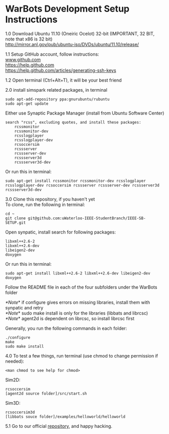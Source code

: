WarBots Development Setup Instructions
======================================

1.0 Download Ubuntu 11.10 (Oneiric Ocelot) 32-bit (IMPORTANT, 32 BIT, note that x86 is 32 bit)  
    http://mirror.anl.gov/pub/ubuntu-iso/DVDs/ubuntu/11.10/release/

1.1 Setup GitHub account, follow instructions:  
    www.github.com  
    https://help.github.com  
    https://help.github.com/articles/generating-ssh-keys

1.2 Open terminal (Ctrl+Alt+T), it will be your best friend

2.0 install simspark related packages, in terminal

    sudo apt-add-repository ppa:gnurubuntu/rubuntu
    sudo apt-get update
    
Either use Synaptic Package Manager (install from Ubuntu Software Center)

    search "rcss", excluding quotes, and install these packages:
        rcssmonitor
        rcssmonitor-dev
        rcsslogplayer
        rcsslogplayer-dev
        rcsoccersim
        rcssserver
        rcssserver-dev
        rcssserver3d
        rcssserver3d-dev
            
Or run this in terminal:

    sudo apt-get install rcssmonitor rcssmonitor-dev rcsslogplayer rcsslogplayer-dev rcsoccersim rcssserver rcssserver-dev rcssserver3d rcssserver3d-dev
    
3.0 Clone this repository, if you haven't yet  
To clone, run the following in terminal: 

    cd ~
    git clone git@github.com:uWaterloo-IEEE-StudentBranch/IEEE-SB-SETUP.git
        
Open synpatic, install search for following packages:

    libxml++2.6-2
    libxml++2.6-dev
    libeigen2-dev
    doxygen
    
Or run this in terminal:

    sudo apt-get install libxml++2.6-2 libxml++2.6-dev libeigen2-dev doxygen
        
Follow the README file in each of the four subfolders under the WarBots folder
    
*\*Note** if configure gives errors on missing libraries, install them with synpatic and retry  
*\*Note** sudo make install is only for the libraries (libbats and librcsc)  
*\*Note** agent2d is dependent on librcsc, so install librcsc first
        
Generally, you run the following commands in each folder:

    ./configure
    make
    sudo make install
    
4.0 To test a few things, run terminal (use chmod to change permission if needed):

    <man chmod to see help for chmod>
    
Sim2D:

    rcsoccersim
    [agent2d source folder]/src/start.sh
    
Sim3D:

    rcsoccersim3d
    [libbats souce folder]/examples/helloworld/helloworld

5.1 Go to our official [repository](https://github.com/uWaterloo-IEEE-StudentBranch/WarBots-CodeRepo), and happy hacking.